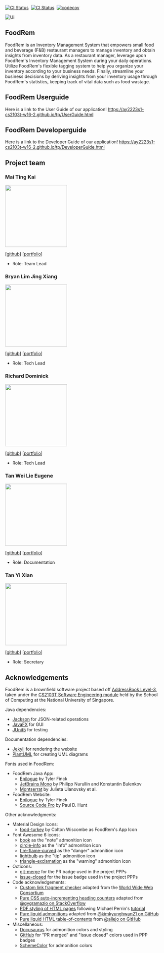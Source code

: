 [![CI Status](https://github.com/AY2223S1-CS2103T-W16-2/tp/workflows/Java%20CI/badge.svg)](https://github.com/AY2223S1-CS2103T-W16-2/tp/actions)
&nbsp;[![CI Status](https://github.com/AY2223S1-CS2103T-W16-2/tp/workflows/Build/badge.svg)](https://github.com/AY2223S1-CS2103T-W16-2/tp/actions)
&nbsp;[![codecov](https://codecov.io/gh/AY2223S1-CS2103T-W16-2/tp/branch/master/graph/badge.svg)](https://codecov.io/gh/AY2223S1-CS2103T-W16-2/tp)

![Ui](docs/images/Ui.png)

## FoodRem

<!-- TODO: Check that this matches {{ site.data.foodrem.about.summary }} -->

FoodRem is an Inventory Management System that empowers small food and beverage (F&B) restaurant managers to manage inventory and obtain insights from inventory data. As a restaurant manager, leverage upon FoodRem's Inventory Management System during your daily operations. Utilize FoodRem's flexible tagging system to help you organize your inventory according to your business needs. Finally, streamline your business decisions by deriving insights from your inventory usage through FoodRem's statistics, keeping track of vital data such as food wastage.

## FoodRem Userguide

Here is a link to the User Guide of our application!
https://ay2223s1-cs2103t-w16-2.github.io/tp/UserGuide.html

## FoodRem Developerguide

Here is a link to the Developer Guide of our application!
https://ay2223s1-cs2103t-w16-2.github.io/tp/DeveloperGuide.html

## Project team

### Mai Ting Kai

<img src="images/ferusel.png" width="200px">

[[github](https://github.com/ferusel)]
[[portfolio](team/ferusel)]

- Role: Team Lead

### Bryan Lim Jing Xiang

<img src="images/bryanljx.png" width="200px">

[[github](https://github.com/bryanljx)]
[[portfolio](team/bryanljx)]

- Role: Tech Lead

### Richard Dominick

<img src="images/richdom2185.png" width="200px">

[[github](https://github.com/RichDom2185)]
[[portfolio](team/richdom2185)]

- Role: Tech Lead

### Tan Wei Lie Eugene

<img src="images/eugenetanwl3881.png" width="200px">

[[github](https://github.com/eugenetanwl3881)]
[[portfolio](team/eugenetanwl3881)]

- Role: Documentation

### Tan Yi Xian

<img src="images/yixiann.png" width="200px">

[[github](https://github.com/yixiann)]
[[portfolio](team/yixiann)]

- Role: Secretary

## Acknowledgements

<!-- TODO: Check that this matches {{ site.data.foodrem.acknowledgements }} -->

FoodRem is a brownfield software project based off [AddressBook Level-3](https://se-education.org/addressbook-level3/), taken under the [CS2103T Software Engineering module](https://nus-cs2103-ay2223s1.github.io/website/index.html) held by the School of Computing at the National University of Singapore.

Java dependencies:

* [Jackson](https://github.com/FasterXML/jackson) for JSON-related operations
* [JavaFX](https://openjfx.io/) for GUI
* [JUnit5](https://github.com/junit-team/junit5) for testing

Documentation dependencies:

* [Jekyll](https://jekyllrb.com/) for rendering the website
* [PlantUML](https://plantuml.com/) for creating UML diagrams

Fonts used in FoodRem:

* FoodRem Java App:
  * [Epilogue](https://fonts.google.com/specimen/Epilogue) by Tyler Finck
  * [JetBrains Mono](https://fonts.google.com/specimen/JetBrains+Mono) by Philipp Nurullin and Konstantin Bulenkov
  * [Montserrat](https://fonts.google.com/specimen/Montserrat) by Julieta Ulanovsky et al.
* FoodRem Website:
  * [Epilogue](https://fonts.google.com/specimen/Epilogue) by Tyler Finck
  * [Source Code Pro](https://fonts.google.com/specimen/Source+Code+Pro) by Paul D. Hunt

Other acknowledgments:

* Material Design Icons:
  * [food-turkey](https://materialdesignicons.com/icon/food-turkey) by Colton Wiscombe as FoodRem's App Icon
* Font Awesome 6 icons:
  * [book](https://fontawesome.com/icons/book) as the "note" admonition icon
  * [circle-info](https://fontawesome.com/icons/circle-info) as the "info" admonition icon
  * [fire-flame-curved](https://fontawesome.com/icons/fire-flame-curved) as the "danger" admonition icon
  * [lightbulb](https://fontawesome.com/icons/lightbulb) as the "tip" admonition icon
  * [triangle-exclamation](https://fontawesome.com/icons/triangle-exclamation) as the "warning" admonition icon
* Octicons:
  * [git-merge](https://primer.style/octicons/git-merge-16) for the PR badge used in the project PPPs
  * [issue-closed](https://primer.style/octicons/issue-closed-16) for the issue badge used in the project PPPs
* Code acknowledgements:
  * [Custom link fragment checker](https://github.com/AY2223S1-CS2103T-W16-2/tp/blob/master/cli-test/linkchecker/check-links.js) adapted from the [World Wide Web Consortium](https://github.com/w3c/node-linkchecker)
  * [Pure CSS auto-incrementing heading counters](https://github.com/AY2223S1-CS2103T-W16-2/tp/blob/master/docs/_sass/toc.scss) adapted from [@gvgramazio on StackOverflow](https://stackoverflow.com/a/51007932/9311854)
  * [PDF styling of HTML pages](https://github.com/AY2223S1-CS2103T-W16-2/tp/blob/master/docs/_sass/pdf.scss) following Michael Perrin's [tutorial](https://www.michaelperrin.fr/blog/2019/11/printing-the-web-part-2-html-and-css-for-printing-books)
  * [Pure liquid admonitions](https://github.com/AY2223S1-CS2103T-W16-2/tp/blob/master/docs/_sass/admonitions.scss) adapted from [@kimkyunghwan21 on GitHub](https://github.com/kimkyunghwan21/kimkyunghwan21.github.io/blob/master/_layouts/plugins/extension.liquid)
  * [Pure liquid HTML table-of-contents](https://github.com/AY2223S1-CS2103T-W16-2/tp/blob/master/docs/_includes/toc.html) from [@allejo on GitHub](https://github.com/allejo/jekyll-toc)
* Miscellaneous:
  * [Docusaurus](https://docusaurus.io/docs/markdown-features/admonitions) for admonition colors and styling
  * [GitHub](https://github.com) for "PR merged" and "issue closed" colors used in PPP badges
  * [SchemeColor](https://www.schemecolor.com/pastel-rainbow.php) for admonition colors
